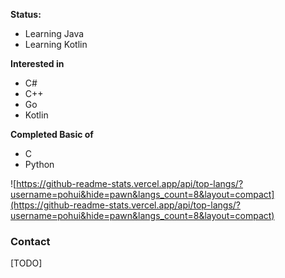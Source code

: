 **Status:** 
* Learning Java
* Learning Kotlin

**Interested in**
* C#
* C++
* Go
* Kotlin


**Completed Basic of**
* C
* Python

![https://github-readme-stats.vercel.app/api/top-langs/?username=pohui&hide=pawn&langs_count=8&layout=compact](https://github-readme-stats.vercel.app/api/top-langs/?username=pohui&hide=pawn&langs_count=8&layout=compact)






### Contact
[TODO]

